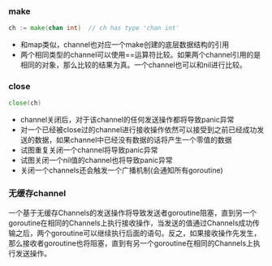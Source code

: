 ### make
```go
ch := make(chan int)  // ch has type 'chan int'
```
- 和map类似，channel也对应一个make创建的底层数据结构的引用
- 两个相同类型的channel可以使用==运算符比较。如果两个channel引用的是相同的对象，那么比较的结果为真。一个channel也可以和nil进行比较。

### close
```go
close(ch)
```
- channel关闭后，对于该channel的任何发送操作都将导致panic异常
- 对一个已经被close过的channel进行接收操作依然可以接受到之前已经成功发送的数据，如果channel中已经没有数据的话将产生一个零值的数据
- 试图重复关闭一个channel将导致panic异常
- 试图关闭一个nil值的channel也将导致panic异常
- 关闭一个channels还会触发一个广播机制(会通知所有goroutine)

### 无缓存channel
一个基于无缓存Channels的发送操作将导致发送者goroutine阻塞，直到另一个goroutine在相同的Channels上执行接收操作，当发送的值通过Channels成功传输之后，两个goroutine可以继续执行后面的语句。反之，如果接收操作先发生，那么接收者goroutine也将阻塞，直到有另一个goroutine在相同的Channels上执行发送操作。